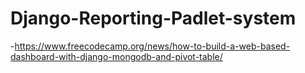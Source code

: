 # Django-Reporting-Padlet-system
-https://www.freecodecamp.org/news/how-to-build-a-web-based-dashboard-with-django-mongodb-and-pivot-table/
